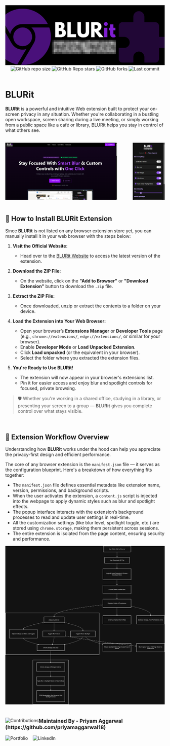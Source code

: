 <div align="center">
  <img src="./readmeimages/banner.png" alt="banner" />
</div>
<div align="center">
    <img alt="GitHub repo size" src="https://img.shields.io/github/repo-size/priyamaggarwal18/BlurIt?style=for-the-badge&color=purple">
    <img alt="GitHub Repo stars" src="https://img.shields.io/github/stars/priyamaggarwal18/BlurIt?style=for-the-badge&color=purple" />
    <img alt="GitHub forks" src="https://img.shields.io/github/forks/priyamaggarwal18/BlurIt?style=for-the-badge&color=purple" />
    <img alt="Last commit" src="https://img.shields.io/github/last-commit/priyamaggarwal18/BlurIt?style=for-the-badge&color=purple">
</div>

<br>

# BLURit

**BLURit** is a powerful and intuitive Web extension built to protect your on-screen privacy in any situation. Whether you're collaborating in a bustling open workspace, screen sharing during a live meeting, or simply working from a public space like a café or library, BLURit helps you stay in control of what others see.

<br>

<div style="display: flex;">
  <img src="./readmeimages/landingpage.png"  style="width: 70%; margin-right: 10%;" />
  <img src="./readmeimages/extension.png" style="width: 20%;" />
</div>

<br>

## 🧩 How to Install BLURit Extension

Since **BLURit** is not listed on any browser extension store yet, you can manually install it in your web browser with the steps below:

1. **Visit the Official Website:**
   - Head over to the [BLURit Website](https://blurit.vercel.app/) to access the latest version of the extension.

2. **Download the ZIP File:**
   - On the website, click on the **"Add to Browser"** or **"Download Extension"** button to download the `.zip` file.

3. **Extract the ZIP File:**
   - Once downloaded, unzip or extract the contents to a folder on your device.

4. **Load the Extension into Your Web Browser:**
   - Open your browser’s **Extensions Manager** or **Developer Tools** page (e.g., `chrome://extensions/`, `edge://extensions/`, or similar for your browser).
   - Enable **Developer Mode** or **Load Unpacked Extension**.
   - Click **Load unpacked** (or the equivalent in your browser).
   - Select the folder where you extracted the extension files.

5. **You're Ready to Use BLURit!**
   - The extension will now appear in your browser's extensions list.
   - Pin it for easier access and enjoy blur and spotlight controls for focused, private browsing.

> 🛡️ Whether you're working in a shared office, studying in a library, or presenting your screen to a group — **BLURit** gives you complete control over what stays visible.


<br>

## 🔧 Extension Workflow Overview

Understanding how **BLURit** works under the hood can help you appreciate the privacy-first design and efficient performance.

The core of any browser extension is the `manifest.json` file — it serves as the configuration blueprint. Here's a breakdown of how everything fits together:

- The `manifest.json` file defines essential metadata like extension name, version, permissions, and background scripts.
- When the user activates the extension, a `content.js` script is injected into the webpage to apply dynamic styles such as blur and spotlight effects.
- The popup interface interacts with the extension’s background processes to read and update user settings in real-time.
- All the customization settings (like blur level, spotlight toggle, etc.) are stored using `chrome.storage`, making them persistent across sessions.
- The entire extension is isolated from the page content, ensuring security and performance.

<div align="center">
  <img src="./readmeimages/workflow.svg" alt="BLURit Extension Workflow" />
</div>

# 
<div>
  <img src="https://contrib.rocks/image?repo=priyamaggarwal18/Game_Hub1" alt="Contributions" align="left">
  <h3 align="left">Maintained By - Priyam Aggarwal (https://github.com/priyamaggarwal18)</h3>
    <a href="https://itspriyam.vercel.app" target="_blank" style="text-decoration: none;">
    <img src="https://img.shields.io/badge/Portfolio-%23000000.svg?style=for-the-badge&logo=web&logoColor=white" alt="Portfolio">
  </a>&nbsp&nbsp;
  <a href="https://www.linkedin.com/in/priyamaggarwal" target="_blank" style="text-decoration: none;">
  <img src="https://img.shields.io/badge/LinkedIn-%230077B5.svg?style=for-the-badge&logo=linkedin&logoColor=white" alt="LinkedIn">
</a>&nbsp&nbsp;
</div>

